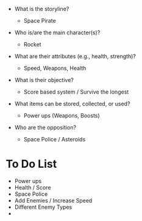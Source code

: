 - What is the storyline?
	-  Space Pirate

- Who is/are the main character(s)?
	-  Rocket

- What are their attributes (e.g., health, strength)? 
	-  Speed, Weapons, Health

- What is their objective?
	- Score based system / Survive the longest  

- What items can be stored, collected, or used?
	-  Power ups (Weapons, Boosts)

- Who are the opposition?
	-  Space Police /  Asteroids
#  To Do List

- Power ups
- Health / Score
- Space Police
- Add Enemies / Increase Speed
- Different Enemy Types
- 

